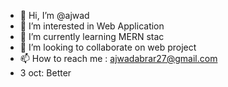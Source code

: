 - 👋 Hi, I’m @ajwad
- 👀 I’m interested in Web Application
- 🌱 I’m currently learning MERN stac
- 💞️ I’m looking to collaborate on web project
- 📫 How to reach me : ajwadabrar27@gmail.com
- 3 oct: Better
<!---
ajwad-shopup/ajwad-shopup is a ✨ special ✨ repository because its `README.md` (this file) appears on your GitHub profile.
You can click the Preview link to take a look at your changes.
--->
